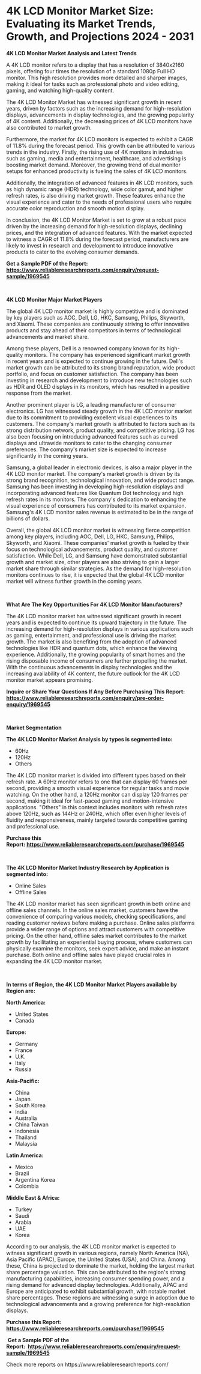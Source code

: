 <p><h1>4K LCD Monitor Market Size: Evaluating its Market Trends, Growth, and Projections 2024 - 2031</h1></p><p><strong>4K LCD Monitor Market Analysis and Latest Trends</strong></p>
<p><p>A 4K LCD monitor refers to a display that has a resolution of 3840x2160 pixels, offering four times the resolution of a standard 1080p Full HD monitor. This high resolution provides more detailed and sharper images, making it ideal for tasks such as professional photo and video editing, gaming, and watching high-quality content.</p><p>The 4K LCD Monitor Market has witnessed significant growth in recent years, driven by factors such as the increasing demand for high-resolution displays, advancements in display technologies, and the growing popularity of 4K content. Additionally, the decreasing prices of 4K LCD monitors have also contributed to market growth.</p><p>Furthermore, the market for 4K LCD monitors is expected to exhibit a CAGR of 11.8% during the forecast period. This growth can be attributed to various trends in the industry. Firstly, the rising use of 4K monitors in industries such as gaming, media and entertainment, healthcare, and advertising is boosting market demand. Moreover, the growing trend of dual monitor setups for enhanced productivity is fueling the sales of 4K LCD monitors.</p><p>Additionally, the integration of advanced features in 4K LCD monitors, such as high dynamic range (HDR) technology, wide color gamut, and higher refresh rates, is also driving market growth. These features enhance the visual experience and cater to the needs of professional users who require accurate color reproduction and smooth motion display.</p><p>In conclusion, the 4K LCD Monitor Market is set to grow at a robust pace driven by the increasing demand for high-resolution displays, declining prices, and the integration of advanced features. With the market expected to witness a CAGR of 11.8% during the forecast period, manufacturers are likely to invest in research and development to introduce innovative products to cater to the evolving consumer demands.</p></p>
<p><strong>Get a Sample PDF of the Report:&nbsp; <a href="https://www.reliableresearchreports.com/enquiry/request-sample/1969545">https://www.reliableresearchreports.com/enquiry/request-sample/1969545</a></strong></p>
<p>&nbsp;</p>
<p><strong>4K LCD Monitor Major Market Players</strong></p>
<p><p>The global 4K LCD monitor market is highly competitive and is dominated by key players such as AOC, Dell, LG, HKC, Samsung, Philips, Skyworth, and Xiaomi. These companies are continuously striving to offer innovative products and stay ahead of their competitors in terms of technological advancements and market share.</p><p>Among these players, Dell is a renowned company known for its high-quality monitors. The company has experienced significant market growth in recent years and is expected to continue growing in the future. Dell's market growth can be attributed to its strong brand reputation, wide product portfolio, and focus on customer satisfaction. The company has been investing in research and development to introduce new technologies such as HDR and OLED displays in its monitors, which has resulted in a positive response from the market.</p><p>Another prominent player is LG, a leading manufacturer of consumer electronics. LG has witnessed steady growth in the 4K LCD monitor market due to its commitment to providing excellent visual experiences to its customers. The company's market growth is attributed to factors such as its strong distribution network, product quality, and competitive pricing. LG has also been focusing on introducing advanced features such as curved displays and ultrawide monitors to cater to the changing consumer preferences. The company's market size is expected to increase significantly in the coming years.</p><p>Samsung, a global leader in electronic devices, is also a major player in the 4K LCD monitor market. The company's market growth is driven by its strong brand recognition, technological innovation, and wide product range. Samsung has been investing in developing high-resolution displays and incorporating advanced features like Quantum Dot technology and high refresh rates in its monitors. The company's dedication to enhancing the visual experience of consumers has contributed to its market expansion. Samsung's 4K LCD monitor sales revenue is estimated to be in the range of billions of dollars.</p><p>Overall, the global 4K LCD monitor market is witnessing fierce competition among key players, including AOC, Dell, LG, HKC, Samsung, Philips, Skyworth, and Xiaomi. These companies' market growth is fueled by their focus on technological advancements, product quality, and customer satisfaction. While Dell, LG, and Samsung have demonstrated substantial growth and market size, other players are also striving to gain a larger market share through similar strategies. As the demand for high-resolution monitors continues to rise, it is expected that the global 4K LCD monitor market will witness further growth in the coming years.</p></p>
<p>&nbsp;</p>
<p><strong>What Are The Key Opportunities For 4K LCD Monitor Manufacturers?</strong></p>
<p><p>The 4K LCD monitor market has witnessed significant growth in recent years and is expected to continue its upward trajectory in the future. The increasing demand for high-resolution displays in various applications such as gaming, entertainment, and professional use is driving the market growth. The market is also benefiting from the adoption of advanced technologies like HDR and quantum dots, which enhance the viewing experience. Additionally, the growing popularity of smart homes and the rising disposable income of consumers are further propelling the market. With the continuous advancements in display technologies and the increasing availability of 4K content, the future outlook for the 4K LCD monitor market appears promising.</p></p>
<p><strong>Inquire or Share Your Questions If Any Before Purchasing This Report: <a href="https://www.reliableresearchreports.com/enquiry/pre-order-enquiry/1969545">https://www.reliableresearchreports.com/enquiry/pre-order-enquiry/1969545</a></strong></p>
<p>&nbsp;</p>
<p><strong>Market Segmentation</strong></p>
<p><strong>The 4K LCD Monitor Market Analysis by types is segmented into:</strong></p>
<p><ul><li>60Hz</li><li>120Hz</li><li>Others</li></ul></p>
<p><p>The 4K LCD monitor market is divided into different types based on their refresh rate. A 60Hz monitor refers to one that can display 60 frames per second, providing a smooth visual experience for regular tasks and movie watching. On the other hand, a 120Hz monitor can display 120 frames per second, making it ideal for fast-paced gaming and motion-intensive applications. "Others" in this context includes monitors with refresh rates above 120Hz, such as 144Hz or 240Hz, which offer even higher levels of fluidity and responsiveness, mainly targeted towards competitive gaming and professional use.</p></p>
<p><strong>Purchase this Report:&nbsp;<a href="https://www.reliableresearchreports.com/purchase/1969545">https://www.reliableresearchreports.com/purchase/1969545</a></strong></p>
<p>&nbsp;</p>
<p><strong>The 4K LCD Monitor Market Industry Research by Application is segmented into:</strong></p>
<p><ul><li>Online Sales</li><li>Offline Sales</li></ul></p>
<p><p>The 4K LCD monitor market has seen significant growth in both online and offline sales channels. In the online sales market, customers have the convenience of comparing various models, checking specifications, and reading customer reviews before making a purchase. Online sales platforms provide a wider range of options and attract customers with competitive pricing. On the other hand, offline sales market contributes to the market growth by facilitating an experiential buying process, where customers can physically examine the monitors, seek expert advice, and make an instant purchase. Both online and offline sales have played crucial roles in expanding the 4K LCD monitor market.</p></p>
<p>&nbsp;</p>
<p><strong>In terms of Region, the 4K LCD Monitor Market Players available by Region are:</strong></p>
<p>
    <p> <strong> North America: </strong>
        <ul>
            <li>United States</li>
            <li>Canada</li>
        </ul>
        </p> 
    <p> <strong> Europe: </strong>
        <ul>
            <li>Germany</li>
            <li>France</li>
            <li>U.K.</li>
            <li>Italy</li>
            <li>Russia</li>
        </ul>
        </p> 
    <p> <strong> Asia-Pacific: </strong>
        <ul>
            <li>China</li>
            <li>Japan</li>
            <li>South Korea</li>
            <li>India</li>
            <li>Australia</li>
            <li>China Taiwan</li>
            <li>Indonesia</li>
            <li>Thailand</li>
            <li>Malaysia</li>
        </ul>
        </p> 
    <p> <strong> Latin America: </strong>
        <ul>
            <li>Mexico</li>
            <li>Brazil</li>
            <li>Argentina Korea</li>
            <li>Colombia</li>
        </ul>
        </p> 
    <p> <strong> Middle East & Africa: </strong>
        <ul>
            <li>Turkey</li>
            <li>Saudi</li>
            <li>Arabia</li>
            <li>UAE</li>
            <li>Korea</li>
        </ul>
    </p>
    </p>
<p><p>According to our analysis, the 4K LCD monitor market is expected to witness significant growth in various regions, namely North America (NA), Asia Pacific (APAC), Europe, the United States (USA), and China. Among these, China is projected to dominate the market, holding the largest market share percentage valuation. This can be attributed to the region's strong manufacturing capabilities, increasing consumer spending power, and a rising demand for advanced display technologies. Additionally, APAC and Europe are anticipated to exhibit substantial growth, with notable market share percentages. These regions are witnessing a surge in adoption due to technological advancements and a growing preference for high-resolution displays.</p></p>
<p><strong>Purchase this Report: <a href="https://www.reliableresearchreports.com/purchase/1969545">https://www.reliableresearchreports.com/purchase/1969545</a></strong></p>
<p>&nbsp;<strong>Get a Sample PDF of the Report:&nbsp;&nbsp;<a href="https://www.reliableresearchreports.com/enquiry/request-sample/1969545">https://www.reliableresearchreports.com/enquiry/request-sample/1969545</a></strong></p>
<p><strong></strong></p>
<p>Check more reports on https://www.reliableresearchreports.com/</p>